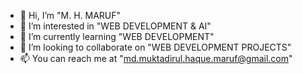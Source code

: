- 👋 Hi, I’m "M. H. MARUF"
- 👀 I’m interested in "WEB DEVELOPMENT & AI"
- 🌱 I’m currently learning "WEB DEVELOPMENT"
- 💞️ I’m looking to collaborate on "WEB DEVELOPMENT PROJECTS"
- 📫 You can reach me at "md.muktadirul.haque.maruf@gmail.com"

<!---
M-H-Maruf/M-H-Maruf is a ✨ special ✨ repository because its `README.md` (this file) appears on your GitHub profile.
You can click the Preview link to take a look at your changes.
--->
